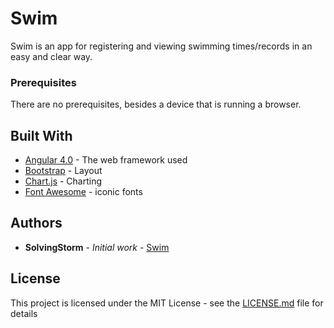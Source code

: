 # Swim

Swim is an app for registering and viewing swimming times/records in an easy and clear way. 

### Prerequisites

There are no prerequisites, besides a device that is running a browser.

## Built With

* [Angular 4.0](https://angular.io/) - The web framework used
* [Bootstrap](https://ng-bootstrap.github.io/#/home) - Layout
* [Chart.js](http://www.chartjs.org/) - Charting
* [Font Awesome](http://fontawesome.io/) - iconic fonts

## Authors

* **SolvingStorm** - *Initial work* - [Swim](https://github.com/SolvingStorm/swim)

## License

This project is licensed under the MIT License - see the [LICENSE.md](LICENSE.md) file for details
